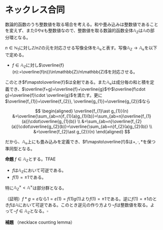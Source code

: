 
# ネックレス合同

数論的函数のうち整数値を取る場合を考える。和や畳み込みは整数値であることを変えず、また$0$や$\varepsilon$も整数値なので、整数値を取る数論的函数全体$\mathbb{A}_{\mathbb{Z}}$は$\mathbb{A}$の部分環となる。

$n\in\mathbb{N}_{1}$に対し$\mathbb{Z}/n\mathbb{Z}$の元を対応させる写像全体を$\mathbb{A}_{\equiv}$と表す。写像$\mathbb{A}_{\mathbb{Z}}\rightarrow\mathbb{A}_{\equiv}$を以下で定める。

- $f\in\mathbb{A}_{\mathbb{Z}}$に対し$\overline{f}(n):=\overline{f(n)}\in\mathbb{Z}/n\mathbb{Z}$を対応させる。

このとき$f\mapsto\overline{f}$は全射である。また$\mathbb{A}_{\equiv}$は成分毎の和と積を定義でき、$\overline{f+g}=\overline{f}+\overline{g}$や$\overline{f\cdot g}=\overline{f}\cdot \overline{g}$を満たす。更に$\overline{f_{1}}=\overline{f_{2}}, \overline{g_{1}}=\overline{g_{2}}$なら

$$
\begin{aligned}
\overline{f_{1}\ast g_{1}}(n) &=\overline{\sum_{ab=n}f_{1}(a)g_{1}(b)}=\sum_{ab=n}\overline{f_{1}(a)}\cdot\overline{g_{1}(b)} \\
&=\sum_{ab=n}\overline{f_{2}(a)}\cdot\overline{g_{2}(b)}=\overline{\sum_{ab=n}f_{2}(a)g_{2}(b)} \\
&=\overline{f_{2}\ast g_{2}}(n)
\end{aligned}
$$

だから、$\mathbb{A}_{\equiv}$上にも畳み込みを定義でき、$f\mapsto\overline{f}$は$+, \cdot, \ast$を保つ準同型となる。









__命題__ $f\in\mathbb{A}_{\mathbb{Z}}$とする。TFAE

- $f$は$\mathbb{A}_{\mathbb{Z}}$において可逆である。
- $f(1)=\pm 1$である。

特に$\mathbb{A}_{\mathbb{Z}}^{\times}\lt\mathbb{A}^{\times}$は部分群となる。

（証明）$f\ast g=\varepsilon$なら$1=\varepsilon(1)=f(1)g(1)$より$f(1)=\pm 1$である。逆に$f(1)=\pm 1$のとき$f$は$\mathbb{A}$において可逆である。このとき逆元の作り方より$\neg f$は整数値を取る。よって$\neg f\in\mathbb{A}_{\mathbb{Z}}$となる。$\square$













__補題__ （necklace counting lemma）